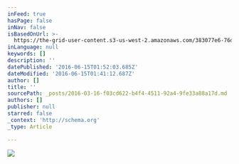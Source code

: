 ```yaml
---
inFeed: true
hasPage: false
inNav: false
isBasedOnUrl: >-
  https://the-grid-user-content.s3-us-west-2.amazonaws.com/383077e6-76d3-4e26-b90f-dc893eb217f1.png
inLanguage: null
keywords: []
description: ''
datePublished: '2016-06-15T01:52:03.685Z'
dateModified: '2016-06-15T01:41:12.687Z'
author: []
title: ''
sourcePath: _posts/2016-03-16-f03cd622-b4f4-4511-92a4-9fe33a88a17d.md
authors: []
publisher: null
starred: false
_context: 'http://schema.org'
_type: Article

---
```

![](https://the-grid-user-content.s3-us-west-2.amazonaws.com/383077e6-76d3-4e26-b90f-dc893eb217f1.png)